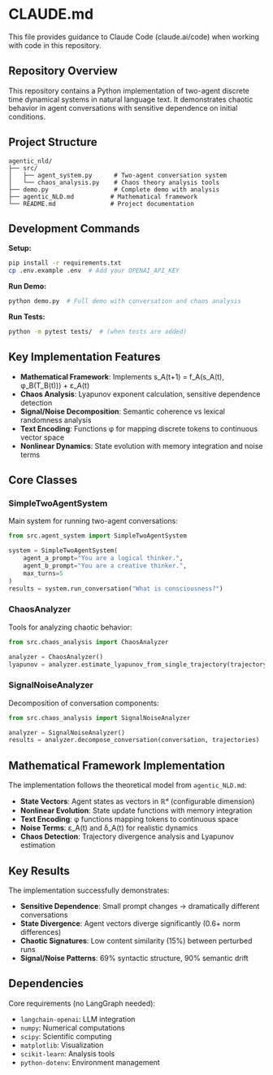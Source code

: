 # CLAUDE.md

This file provides guidance to Claude Code (claude.ai/code) when working with code in this repository.

## Repository Overview

This repository contains a Python implementation of two-agent discrete time dynamical systems in natural language text. It demonstrates chaotic behavior in agent conversations with sensitive dependence on initial conditions.

## Project Structure

```
agentic_nld/
├── src/
│   ├── agent_system.py      # Two-agent conversation system
│   └── chaos_analysis.py    # Chaos theory analysis tools  
├── demo.py                  # Complete demo with analysis
├── agentic_NLD.md          # Mathematical framework
└── README.md               # Project documentation
```

## Development Commands

**Setup:**
```bash
pip install -r requirements.txt
cp .env.example .env  # Add your OPENAI_API_KEY
```

**Run Demo:**
```bash
python demo.py  # Full demo with conversation and chaos analysis
```

**Run Tests:**
```bash
python -m pytest tests/  # (when tests are added)
```

## Key Implementation Features

- **Mathematical Framework**: Implements s_A(t+1) = f_A(s_A(t), φ_B(T_B(t))) + ε_A(t)
- **Chaos Analysis**: Lyapunov exponent calculation, sensitive dependence detection
- **Signal/Noise Decomposition**: Semantic coherence vs lexical randomness analysis
- **Text Encoding**: Functions φ for mapping discrete tokens to continuous vector space
- **Nonlinear Dynamics**: State evolution with memory integration and noise terms

## Core Classes

### SimpleTwoAgentSystem
Main system for running two-agent conversations:
```python
from src.agent_system import SimpleTwoAgentSystem

system = SimpleTwoAgentSystem(
    agent_a_prompt="You are a logical thinker.",
    agent_b_prompt="You are a creative thinker.", 
    max_turns=5
)
results = system.run_conversation("What is consciousness?")
```

### ChaosAnalyzer  
Tools for analyzing chaotic behavior:
```python
from src.chaos_analysis import ChaosAnalyzer

analyzer = ChaosAnalyzer()
lyapunov = analyzer.estimate_lyapunov_from_single_trajectory(trajectory)
```

### SignalNoiseAnalyzer
Decomposition of conversation components:
```python
from src.chaos_analysis import SignalNoiseAnalyzer

analyzer = SignalNoiseAnalyzer()
results = analyzer.decompose_conversation(conversation, trajectories)
```

## Mathematical Framework Implementation

The implementation follows the theoretical model from `agentic_NLD.md`:

- **State Vectors**: Agent states as vectors in ℝᵈ (configurable dimension)
- **Nonlinear Evolution**: State update functions with memory integration  
- **Text Encoding**: φ functions mapping tokens to continuous space
- **Noise Terms**: ε_A(t) and δ_A(t) for realistic dynamics
- **Chaos Detection**: Trajectory divergence analysis and Lyapunov estimation

## Key Results

The implementation successfully demonstrates:
- **Sensitive Dependence**: Small prompt changes → dramatically different conversations
- **State Divergence**: Agent vectors diverge significantly (0.6+ norm differences)  
- **Chaotic Signatures**: Low content similarity (15%) between perturbed runs
- **Signal/Noise Patterns**: 69% syntactic structure, 90% semantic drift

## Dependencies

Core requirements (no LangGraph needed):
- `langchain-openai`: LLM integration
- `numpy`: Numerical computations
- `scipy`: Scientific computing 
- `matplotlib`: Visualization
- `scikit-learn`: Analysis tools
- `python-dotenv`: Environment management